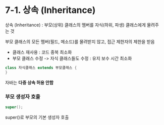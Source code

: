 # 7-1. 상속 (Inheritance)

상속 (Inheritance) : 부모(상위) 클래스의 멤버를 자식(하위, 파생) 클래스에게 물려주는 것

부모 클래스의 모든 멤버(필드, 메소드)를 물려받지 않고, 접근 제한자의 제한을 받음  
- 클래스 재사용 : 코드 중복 최소화 
- 부모 클래스 수정 -> 자식 클래스들도 수정 : 유지 보수 시간 최소화

```java
class 자식클래스 extends 부모클래스 {
}
```
자바는 **다중 상속 허용 안함**

### 부모 생성자 호출

```java
super();    
``` 
super()로 부모의 기본 생성자 호출
 
